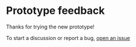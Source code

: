 # Prototype feedback

Thanks for trying the new prototype!

To start a discussion or report a bug, [open an issue](https://github.com/modulz/prototype-feedback/issues/new)
